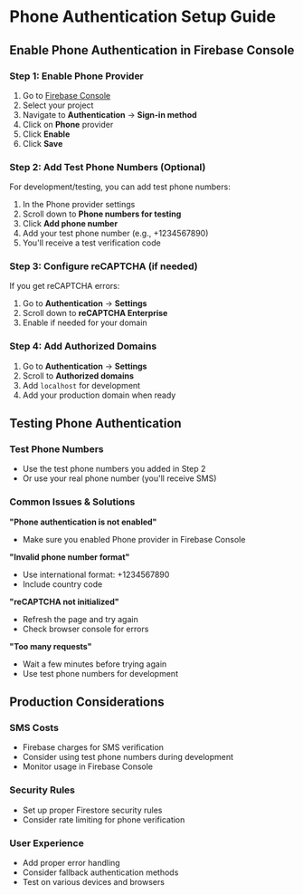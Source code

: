 # Phone Authentication Setup Guide

## Enable Phone Authentication in Firebase Console

### Step 1: Enable Phone Provider
1. Go to [Firebase Console](https://console.firebase.google.com/)
2. Select your project
3. Navigate to **Authentication** → **Sign-in method**
4. Click on **Phone** provider
5. Click **Enable**
6. Click **Save**

### Step 2: Add Test Phone Numbers (Optional)
For development/testing, you can add test phone numbers:
1. In the Phone provider settings
2. Scroll down to **Phone numbers for testing**
3. Click **Add phone number**
4. Add your test phone number (e.g., +1234567890)
5. You'll receive a test verification code

### Step 3: Configure reCAPTCHA (if needed)
If you get reCAPTCHA errors:
1. Go to **Authentication** → **Settings**
2. Scroll down to **reCAPTCHA Enterprise**
3. Enable if needed for your domain

### Step 4: Add Authorized Domains
1. Go to **Authentication** → **Settings**
2. Scroll to **Authorized domains**
3. Add `localhost` for development
4. Add your production domain when ready

## Testing Phone Authentication

### Test Phone Numbers
- Use the test phone numbers you added in Step 2
- Or use your real phone number (you'll receive SMS)

### Common Issues & Solutions

**"Phone authentication is not enabled"**
- Make sure you enabled Phone provider in Firebase Console

**"Invalid phone number format"**
- Use international format: +1234567890
- Include country code

**"reCAPTCHA not initialized"**
- Refresh the page and try again
- Check browser console for errors

**"Too many requests"**
- Wait a few minutes before trying again
- Use test phone numbers for development

## Production Considerations

### SMS Costs
- Firebase charges for SMS verification
- Consider using test phone numbers during development
- Monitor usage in Firebase Console

### Security Rules
- Set up proper Firestore security rules
- Consider rate limiting for phone verification

### User Experience
- Add proper error handling
- Consider fallback authentication methods
- Test on various devices and browsers 